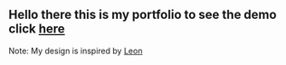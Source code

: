 ## Hello there this is my portfolio to see the demo click [here](https://ahmed-abbe.github.io/Template-one/)

Note: My design is inspired by [Leon](https://elzerowebschool.github.io/HTML_And_CSS_Template_One/)

